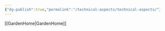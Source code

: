 ```yaml
---
{"dg-publish":true,"permalink":"/technical-aspects/technical-aspects/"}
---
```


[[GardenHome\|GardenHome]]